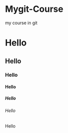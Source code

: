 # Mygit-Course
my course in git
# Hello
## Hello
### Hello
#### Hello
##### Hello
###### Hello
Hello
